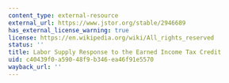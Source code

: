 ```yaml
---
content_type: external-resource
external_url: https://www.jstor.org/stable/2946689
has_external_license_warning: true
license: https://en.wikipedia.org/wiki/All_rights_reserved
status: ''
title: Labor Supply Response to the Earned Income Tax Credit
uid: c40439f0-a590-48f9-b346-ea46f91e5570
wayback_url: ''
---
```


